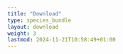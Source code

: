 ```yaml
---
title: "Download"
type: species_bundle
layout: download
weight: 3
lastmod: 2024-11-21T10:58:49+01:00
---
```

